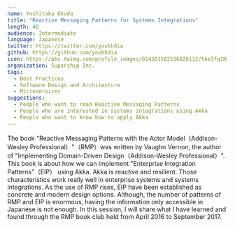 ```yaml
---
name: Yoshitaka Okuda
title: "Reactive Messaging Patterns for Systems Integrations"
length: 40
audience: Intermediate
language: Japanese
twitter: https://twitter.com/yoskhdia
github: https://github.com/yoskhdia
icon: https://pbs.twimg.com/profile_images/814301502516826112/tkeIfq1H_400x400.jpg
organization: Supership Inc.
tags:
  - Best Practices
  - Software Design and Architecture
  - Microservices
suggestions:
  - People who want to read Reactive Messaging Patterns
  - People who are interested in systems integrations using Akka
  - People who want to know how to apply Akka
---
```

The book "Reactive Messaging Patterns with the Actor Model（Addison-Wesley Professional）"（RMP）was written by Vaughn Vernon, the author of "Implementing Domain-Driven Design（Addison-Wesley Professional）". This book is about how we can implement "Enterprise Integration Patterns"（EIP） using Akka.
Akka is reactive and resilient. Those characteristics work really well in enterprise systems and systems integrations. As the use of RMP rises, EIP have been established as concrete and modern design options. Although, the number of patterns of RMP and EIP is enormous, having the information only accessible in Japanese is not enough.
In this session, I will share what I have learned and found through the RMP book club held from April 2016 to September 2017.
